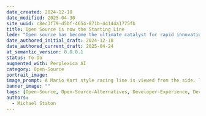 ```yaml
---
date_created: 2024-12-18
date_modified: 2025-04-30
site_uuid: c8ec3f79-d5bf-4654-871b-44144a1775fb
title: Open Source is now the Starting Line
lede: "Open source has become the ultimate catalyst for rapid innovation and zero-to-one breakthroughs."
date_authored_initial_draft: 2024-12-18
date_authored_current_draft: 2025-04-24
at_semantic_version: 0.0.0.1
status: To-Do
augmented_with: Perplexica AI
category: Open-Source
portrait_image: 
image_prompt: A Mario Kart style racing line is viewed from the side. The racer towards us is Mario in his Mario Kart, with a nitro booster firing from the back of his Kart.  Everyone is is a normal Race Horse Jockey on a Race Horse.
banner_image: ""
tags: [Open-Source, Open-Source-Alternatives, Developer-Experience, Developer-Tools]
authors:
  - Michael Staton
---
```


